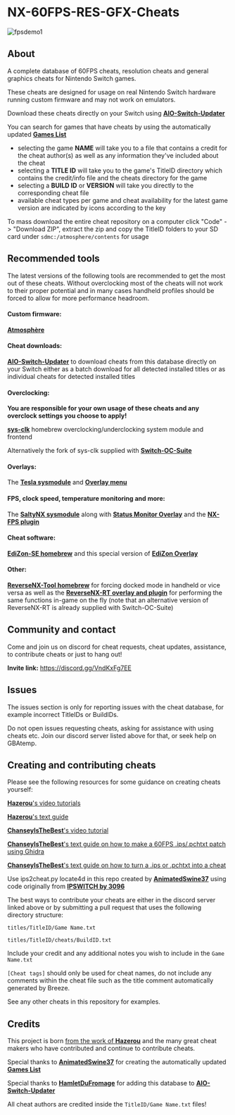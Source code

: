 # NX-60FPS-RES-GFX-Cheats

![fpsdemo1](https://user-images.githubusercontent.com/119771197/205493192-ad157f47-7060-4fa7-9af6-12b9027361a8.gif)

## About

A complete database of 60FPS cheats, resolution cheats and general graphics cheats for Nintendo Switch games.

These cheats are designed for usage on real Nintendo Switch hardware running custom firmware and may not work on emulators.

Download these cheats directly on your Switch using [**AIO-Switch-Updater**](https://github.com/HamletDuFromage/aio-switch-updater)

You can search for games that have cheats by using the automatically updated [**Games List**](https://github.com/ChanseyIsTheBest/NX-60FPS-RES-GFX-Cheats/blob/main/GAMES.md) 
* selecting the game **NAME** will take you to a file that contains a credit for the cheat author(s) as well as any information they've included about the cheat
* selecting a **TITLE ID** will take you to the game's TitleID directory which contains the credit/info file and the cheats directory for the game
* selecting a **BUILD ID** or **VERSION** will take you directly to the corresponding cheat file
* available cheat types per game and cheat availability for the latest game version are indicated by icons according to the key

To mass download the entire cheat repository on a computer click "Code" -> "Download ZIP", extract the zip and copy the TitleID folders to your SD card under `sdmc:/atmosphere/contents` for usage

## Recommended tools

The latest versions of the following tools are recommended to get the most out of these cheats. Without overclocking most of the cheats will not work to their proper potential and in many cases handheld profiles should be forced to allow for more performance headroom.

#### Custom firmware:

[**Atmosphère**](https://github.com/Atmosphere-NX/Atmosphere)

#### Cheat downloads:

[**AIO-Switch-Updater**](https://github.com/HamletDuFromage/aio-switch-updater) to download cheats from this database directly on your Switch either as a batch download for all detected installed titles or as individual cheats for detected installed titles

#### Overclocking:

**You are responsible for your own usage of these cheats and any overclock settings you choose to apply!**

[**sys-clk**](https://github.com/retronx-team/sys-clk) homebrew overclocking/underclocking system module and frontend

Alternatively the fork of sys-clk supplied with [**Switch-OC-Suite**](https://github.com/KazushiMe/Switch-OC-Suite)

#### Overlays:

The [**Tesla sysmodule**](https://github.com/WerWolv/nx-ovlloader) and [**Overlay menu**](https://github.com/WerWolv/Tesla-Menu)

#### FPS, clock speed, temperature monitoring and more:

The [**SaltyNX sysmodule**](https://github.com/masagrator/SaltyNX) along with [**Status Monitor Overlay**](https://github.com/masagrator/Status-Monitor-Overlay) and the [**NX-FPS plugin**](https://github.com/masagrator/NX-FPS)

#### Cheat software:

[**EdiZon-SE homebrew**](https://github.com/tomvita/EdiZon-SE) and this special version of [**EdiZon Overlay**](https://github.com/proferabg/EdiZon-Overlay)

#### Other:

[**ReverseNX-Tool homebrew**](https://github.com/masagrator/ReverseNX-Tool) for forcing docked mode in handheld or vice versa as well as the [**ReverseNX-RT overlay and plugin**](https://github.com/masagrator/ReverseNX-RT) for performing the same functions in-game on the fly (note that an alternative version of ReverseNX-RT is already supplied with Switch-OC-Suite)

## Community and contact

Come and join us on discord for cheat requests, cheat updates, assistance, to contribute cheats or just to hang out!

**Invite link:** https://discord.gg/VndKxFg7EE

## Issues

The issues section is only for reporting issues with the cheat database, for example incorrect TitleIDs or BuildIDs.

Do not open issues requesting cheats, asking for assistance with using cheats etc. Join our discord server listed above for that, or seek help on GBAtemp.

## Creating and contributing cheats

Please see the following resources for some guidance on creating cheats yourself:

[**Hazerou**'s video tutorials](https://www.youtube.com/playlist?list=PL7F3HUhpLGiS7TzPM9V1hIh42GbcidN0n)

[**Hazerou**'s text guide](https://gbatemp.net/threads/how-to-search-the-fps-codes-using-edizon-se.586786/)

[**ChanseyIsTheBest**'s video tutorial](https://www.youtube.com/watch?v=h_XuSugIAsk)

[**ChanseyIsTheBest**'s text guide on how to make a 60FPS .ips/.pchtxt patch using Ghidra](https://gbatemp.net/threads/how-to-make-60fps-ips-patch-for-nintendo-switch-game-ghidra-tutorial.625675/)

[**ChanseyIsTheBest**'s text guide on how to turn a .ips or .pchtxt into a cheat](https://gbatemp.net/threads/how-to-convert-ips-or-pchtxt-into-cheat.626182/)

Use ips2cheat.py locate4d in this repo created by [**AnimatedSwine37**](https://twitter.com/AnimatedSwine37) using code originally from [**IPSWITCH by 3096**](https://github.com/3096/ipswitch)

The best ways to contribute your cheats are either in the discord server linked above or by submitting a pull request that uses the following directory structure:

`titles/TitleID/Game Name.txt`

`titles/TitleID/cheats/BuildID.txt`

Include your credit and any additional notes you wish to include in the `Game Name.txt`

`[Cheat tags]` should only be used for cheat names, do not include any comments within the cheat file such as the title comment automatically generated by Breeze.

See any other cheats in this repository for examples.

## Credits

This project is born [from the work of **Hazerou**](https://gbatemp.net/threads/60-fps-cheats-for-nswitch.592464/) and the many great cheat makers who have contributed and continue to contribute cheats.

Special thanks to [**AnimatedSwine37**](https://twitter.com/AnimatedSwine37) for creating the automatically updated [**Games List**](https://github.com/ChanseyIsTheBest/NX-60FPS-RES-GFX-Cheats/blob/main/GAMES.md)

Special thanks to [**HamletDuFromage**](https://github.com/HamletDuFromage) for adding this database to [**AIO-Switch-Updater**](https://github.com/HamletDuFromage/aio-switch-updater)

All cheat authors are credited inside the `TitleID/Game Name.txt` files!
